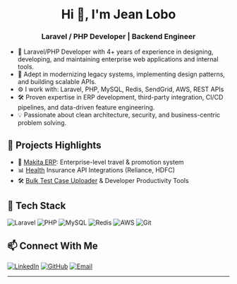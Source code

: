 

<!--
## Hi there 👋
**JeanLobo1/JeanLobo1** is a ✨ _special_ ✨ repository because its `README.md` (this file) appears on your GitHub profile.

Here are some ideas to get you started:

- 🔭 I’m currently working on ...
- 🌱 I’m currently learning ...
- 👯 I’m looking to collaborate on ...
- 🤔 I’m looking for help with ...
- 💬 Ask me about ...
- 📫 How to reach me: ...
- 😄 Pronouns: ...
- ⚡ Fun fact: ...
-->



<h1 align="center">Hi 👋, I'm Jean Lobo</h1>
<h3 align="center">Laravel / PHP Developer | Backend Engineer</h3>

- 🚀 Laravel/PHP Developer with 4+ years of experience in designing, developing, and maintaining enterprise web applications and internal tools.
- 🔧 Adept in modernizing legacy systems, implementing design patterns, and building scalable APIs.
- ⚙️ I work with: Laravel, PHP, MySQL, Redis, SendGrid, AWS, REST APIs
- 🛠️ Proven expertise in ERP development, third-party integration, CI/CD pipelines, and data-driven feature engineering.
- 💡 Passionate about clean architecture, security, and business-centric problem solving.
 
## 💼 Projects Highlights

- 🧾 [Makita ERP](https://makita.ind.in/admin/login): Enterprise-level travel & promotion system  
- 📊 [Health](https://health.heroinsurance.com/) Insurance API Integrations (Reliance, HDFC)  
- 🛠️ [Bulk Test Case Uploader]() & Developer Productivity Tools  

## 🧰 Tech Stack

![Laravel](https://img.shields.io/badge/Laravel-F05340?style=for-the-badge&logo=laravel&logoColor=white)
![PHP](https://img.shields.io/badge/PHP-777BB4?style=for-the-badge&logo=php&logoColor=white)
![MySQL](https://img.shields.io/badge/MySQL-00758F?style=for-the-badge&logo=mysql)
![Redis](https://img.shields.io/badge/Redis-DC382D?style=for-the-badge&logo=redis&logoColor=white)
![AWS](https://img.shields.io/badge/AWS-232F3E?style=for-the-badge&logo=amazon-aws)
![Git](https://img.shields.io/badge/Git-F05032?style=for-the-badge&logo=git&logoColor=white)

## 📫 Connect With Me

[![LinkedIn](https://img.shields.io/badge/LinkedIn-blue?style=flat&logo=linkedin&labelColor=blue)](https://www.linkedin.com/in/jean-lobo-6269a6112/)
[![GitHub](https://img.shields.io/badge/GitHub-100000?style=flat&logo=github&logoColor=white)](https://github.com/jean-lobo)
[![Email](https://img.shields.io/badge/Gmail-D14836?style=flat&logo=gmail&logoColor=white)](mailto:jeanlobo94@gmail.com)

---


